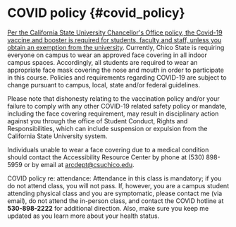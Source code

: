 # COVID policy {#covid_policy}

[Per the California State University Chancellor's Office policy, the Covid-19 vaccine and booster is required for students, faculty and staff, unless you obtain an exemption from the university](https://calstate.policystat.com/policy/11030468/latest/). Currently, Chico State is requiring everyone on campus to wear an approved face covering in all indoor campus spaces. Accordingly, all students are required to wear an appropriate face mask covering the nose and mouth in order to participate in this course. Policies and requirements regarding COVID-19 are subject to change pursuant to campus, local, state and/or federal guidelines.  

Please note that dishonesty relating to the vaccination policy and/or your failure to comply with any other COVID-19 related safety policy or mandate, including the face covering requirement, may result in disciplinary action against you through the office of Student Conduct, Rights and Responsibilities, which can include suspension or expulsion from the California State University system. 

Individuals unable to wear a face covering due to a medical condition should contact the Accessibility Resource Center by phone at (530) 898-5959 or by email at arcdept@csuchico.edu. 

COVID policy re: attendance: 
Attendance in this class is mandatory; if you do not attend class, you will not pass. If, however, you are a campus student attending physical class and you are symptomatic, please contact me (via email), do not attend the in-person class, and contact the COVID hotline at **530-898-2222** for additional direction. Also, make sure you keep me updated as you learn more about your health status. 

